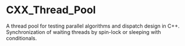 # CXX_Thread_Pool
A thread pool for testing parallel algorithms and dispatch design in C++. Synchronization of waiting threads by spin-lock or sleeping with conditionals.

